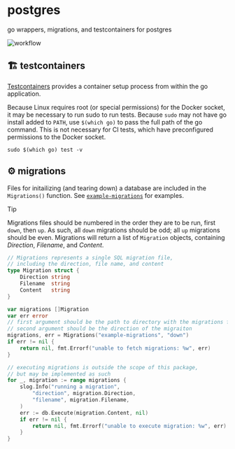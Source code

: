# postgres

go wrappers, migrations, and testcontainers for postgres

![workflow](https://github.com/ddbgio/postgres/actions/workflows/go.yml/badge.svg)

## 🏗️ testcontainers
[Testcontainers](https://testcontainers.com/guides/getting-started-with-testcontainers-for-go/) provides a container setup process from within the go application.

Because Linux requires root (or special permissions) for the Docker socket, it may be necessary to run sudo to run tests. Because `sudo` may not have go install added to `PATH`, use `$(which go)` to pass the full path of the go command. This is not necessary for CI tests, which have preconfigured permissions to the Docker socket.
```shell
sudo $(which go) test -v
```

## ⚙️ migrations
Files for initailizing (and tearing down) a database are included in the `Migrations()` function. See [`example-migrations`](https://github.com/ddbgio/postgres/tree/main/example-migrations) for examples.

> [!TIP]
> Migrations files should be numbered in the order they are to be run, first `down`, then `up`. As such, all `down` migrations should be odd; all `up` migrations should be even. Migrations will return a list of `Migration` objects, containing _Direction_, _Filename_, and _Content_.

```go
// Migrations represents a single SQL migration file,
// including the direction, file name, and content
type Migration struct {
    Direction string
    Filename  string
    Content   string
}

var migrations []Migration
var err error
// first argument should be the path to directory with the migrations files,
// second argument should be the direction of the migraiton
migrations, err = Migrations("example-migrations", "down")
if err != nil {
    return nil, fmt.Errorf("unable to fetch migrations: %w", err)
}

// executing migrations is outside the scope of this package,
// but may be implemented as such
for _, migration := range migrations {
    slog.Info("running a migration",
        "direction", migration.Direction,
        "filename", migration.Filename,
    )
    err := db.Execute(migration.Content, nil)
    if err != nil {
        return nil, fmt.Errorf("unable to execute migration: %w", err)
    }
}
```
